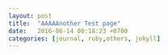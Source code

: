 ```yaml
---
layout: post
title:  "AAAAAnother Test page"
date:   2016-06-14 00:18:23 +0700
categories: [journal, ruby,others, jekyll]
---
```

